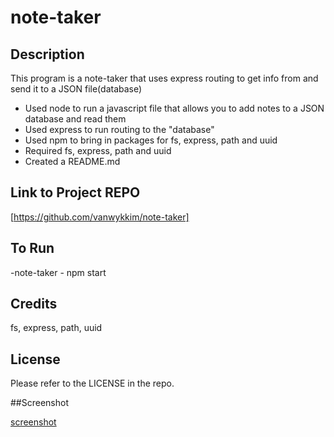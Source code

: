 # note-taker

## Description

This program is a note-taker that uses express routing to get info from and send it to a JSON file(database)

- Used node to run a javascript file that allows you to add notes to a JSON database and read them
- Used express to run routing to the "database"
- Used npm to bring in packages for fs, express, path and uuid
- Required fs, express, path and uuid
- Created a README.md

## Link to Project REPO

[https://github.com/vanwykkim/note-taker]

## To Run
-note-taker - npm start

## Credits

fs, express, path, uuid
## License

Please refer to the LICENSE in the repo.

##Screenshot

[screenshot](screenshot.png)

